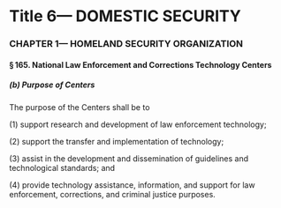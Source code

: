 
# Title 6— DOMESTIC SECURITY
### CHAPTER 1— HOMELAND SECURITY ORGANIZATION
#### § 165. National Law Enforcement and Corrections Technology Centers
##### (b) Purpose of Centers

The purpose of the Centers shall be to

(1) support research and development of law enforcement technology;

(2) support the transfer and implementation of technology;

(3) assist in the development and dissemination of guidelines and technological standards; and

(4) provide technology assistance, information, and support for law enforcement, corrections, and criminal justice purposes.
